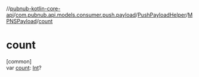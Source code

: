//[pubnub-kotlin-core-api](../../../../index.md)/[com.pubnub.api.models.consumer.push.payload](../../index.md)/[PushPayloadHelper](../index.md)/[MPNSPayload](index.md)/[count](count.md)

# count

[common]\
var [count](count.md): [Int](https://kotlinlang.org/api/latest/jvm/stdlib/kotlin-stdlib/kotlin/-int/index.html)?
